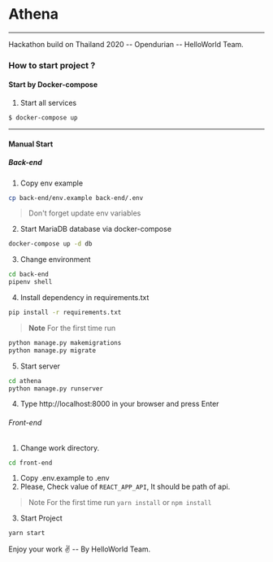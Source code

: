 # Athena
---
Hackathon build on Thailand 2020 -- Opendurian -- HelloWorld Team.

### How to start project ?

#### Start by Docker-compose
1. Start all services
```bash
$ docker-compose up
```

------
#### Manual Start
##### Back-end

1. Copy env example
```bash
cp back-end/env.example back-end/.env
```
> Don't forget update env variables

2. Start MariaDB database via docker-compose
```bash
docker-compose up -d db
```

3. Change environment
```bash
cd back-end
pipenv shell
```

4. Install dependency in requirements.txt
```bash
pip install -r requirements.txt
```

> **Note**
  For the first time run 
  ```bash
  python manage.py makemigrations
  python manage.py migrate
```

5. Start server
```bash
cd athena
python manage.py runserver
```

4. Type http://localhost:8000 in your browser and press Enter


###### Front-end

1. Change work directory.
```bash
cd front-end
```

1. Copy .env.example to .env
2. Please, Check value of `REACT_APP_API`, It should be path of api.

> Note
  For the first time run `yarn install` or `npm install`

3. Start Project
```bash
yarn start
```

Enjoy your work ✌ -- By HelloWorld Team.
